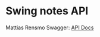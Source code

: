 # Swing notes API

Mattias Rensmo
Swagger: [API Docs](https://app.swaggerhub.com/apis/MATTIAS_5/swing-notes-api/1.0.0)
